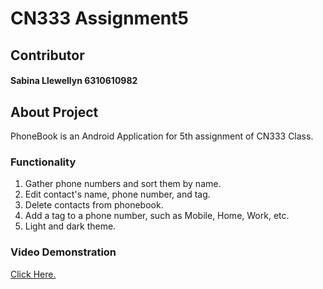 # CN333 Assignment5

## Contributor
#### Sabina Llewellyn 6310610982 

## About Project
PhoneBook is an Android Application for 5th assignment of CN333 Class.

  
### Functionality

1. Gather phone numbers and sort them by name.
2. Edit contact's name, phone number, and tag.
3. Delete contacts from phonebook.
4. Add a tag to a phone number, such as Mobile, Home, Work, etc.
5. Light and dark theme.


### Video Demonstration
[Click Here.](https://youtu.be/s1noz6XyDyc)






